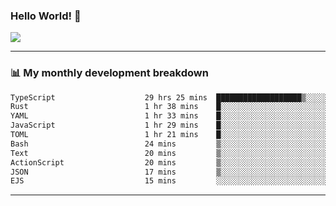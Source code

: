 ### Hello World! 👋

<a>
  <img align="center" src="https://github-readme-stats.vercel.app/api?username=megatunger&count_private=true&include_all_commits=true&bg_color=30,56CCF2,2F80ED&title_color=fff&text_color=fff" />
</a>

------
### 📊 My monthly development breakdown

<!--START_SECTION:waka-->

```txt
TypeScript                    29 hrs 25 mins  ███████████████████▒░░░░░   77.45 %
Rust                          1 hr 38 mins    █░░░░░░░░░░░░░░░░░░░░░░░░   04.32 %
YAML                          1 hr 33 mins    █░░░░░░░░░░░░░░░░░░░░░░░░   04.09 %
JavaScript                    1 hr 29 mins    █░░░░░░░░░░░░░░░░░░░░░░░░   03.91 %
TOML                          1 hr 21 mins    █░░░░░░░░░░░░░░░░░░░░░░░░   03.60 %
Bash                          24 mins         ▒░░░░░░░░░░░░░░░░░░░░░░░░   01.06 %
Text                          20 mins         ▒░░░░░░░░░░░░░░░░░░░░░░░░   00.92 %
ActionScript                  20 mins         ▒░░░░░░░░░░░░░░░░░░░░░░░░   00.92 %
JSON                          17 mins         ▒░░░░░░░░░░░░░░░░░░░░░░░░   00.75 %
EJS                           15 mins         ░░░░░░░░░░░░░░░░░░░░░░░░░   00.66 %
```

<!--END_SECTION:waka-->

------
